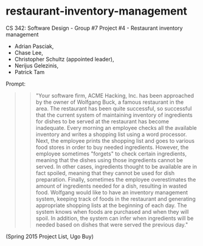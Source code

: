 # restaurant-inventory-management
CS 342: Software Design - Group #7 Project #4 - Restaurant inventory management


* Adrian Pasciak,
* Chase Lee,
* Christopher Schultz (appointed leader),
* Nerijus Gelezinis,
* Patrick Tam


Prompt:


>> "Your software firm, ACME Hacking, Inc. has been approached by the owner of 
Wolfgang Buck, a famous restaurant in the area. The restaurant has been quite 
successful, so successful that the current system of maintaining inventory of 
ingredients for dishes to be served at the restaurant has become inadequate. 
Every morning an employee checks all the available inventory and writes a 
shopping list using a word processor. Next, the employee prints the shopping 
list and goes to various food stores in order to buy needed ingredients. 
However, the employee sometimes "forgets" to check certain ingredients, meaning
that the dishes using those ingredients cannot be served. In other cases, 
ingredients thought to be available are in fact spoiled, meaning that they 
cannot be used for dish preparation. Finally, sometimes the employee 
overestimates the amount of ingredients needed for a dish, resulting in wasted 
food. Wolfgang would like to have an inventory management system, keeping track
of foods in the restaurant and generating appropriate shopping lists at the 
beginning of each day. The system knows when foods are purchased and when they 
will spoil. In addition, the system can infer when ingredients will be needed 
based on dishes that were served the previous day." 

(Spring 2015 Project List, Ugo Buy)
